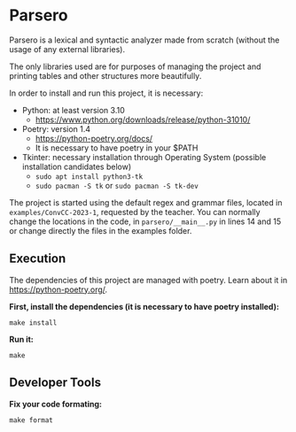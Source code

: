 # Parsero
Parsero is a lexical and syntactic analyzer made from scratch
(without the usage of any external libraries).

The only libraries used are for purposes of managing the project
and printing tables and other structures more beautifully.

In order to install and run this project, it is necessary:
* Python: at least version 3.10
  * https://www.python.org/downloads/release/python-31010/
* Poetry: version 1.4
  * https://python-poetry.org/docs/
  * It is necessary to have poetry in your $PATH
* Tkinter: necessary installation through Operating System (possible installation candidates below)
  * `sudo apt install python3-tk`
  * `sudo pacman -S tk` or `sudo pacman -S tk-dev` 

The project is started using the default regex and grammar files, located in
`examples/ConvCC-2023-1`, requested by the teacher. You can normally change the
locations in the code, in `parsero/__main__.py` in lines 14 and 15 or change
directly the files in the examples folder.

## Execution

The dependencies of this project are managed with poetry. Learn about it in https://python-poetry.org/.

**First, install the dependencies (it is necessary to have poetry installed):**

    make install

**Run it:**

    make

## Developer Tools

**Fix your code formating:**

    make format

